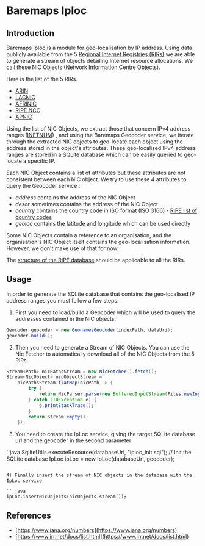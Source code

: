 # Baremaps Iploc

## Introduction

Baremaps Iploc is a module for geo-localisation by IP address. Using data publicly available from the 5
[Regional Internet Registries (RIRs)](https://whatismyipaddress.com/rir) we are able to generate a stream
of objects detailing Internet resource allocations. We call these NIC Objects (Network Information Centre Objects).

Here is the list of the 5 RIRs.

 - [ARIN](https://www.arin.net/)
 - [LACNIC](https://www.lacnic.net/)
 - [AFRINIC](https://afrinic.net/)
 - [RIPE NCC](https://www.ripe.net/)
 - [APNIC](https://www.apnic.net/)

Using the list of NIC Objects, we extract those that concern IPv4 address ranges ([INETNUM](https://www.ripe.net/manage-ips-and-asns/db/support/documentation/ripe-database-documentation/rpsl-object-types/4-2-descriptions-of-primary-objects/4-2-4-description-of-the-inetnum-object))
, and using the Baremaps Geocoder service, we iterate through the extracted NIC objects to geo-locate each object using the address stored in the object's attributes. 
These geo-localised IPv4 address ranges are stored in a SQLite database which can be easily queried to geo-locate a specific IP.

Each NIC Object contains a list of attributes but these attributes are not consistent between each NIC object. We try to use these 4 attributes to query the Geocoder service : 

- *address* contains the address of the NIC Object
- *descr* sometimes contains the address of the NIC Object
- *country* contains the country code in ISO format (ISO 3166) - [RIPE list of country codes](https://www.ripe.net/participate/member-support/list-of-members/list-of-country-codes-and-rirs)
- *geoloc* contains the latitude and longitude which can be used directly

Some NIC Objects contain a reference to an organisation, and the organisation's NIC Object itself contains the 
geo-localisation information. However, we don't make use of that for now.

The [structure of the RIPE database](https://www.ripe.net/manage-ips-and-asns/db/support/documentation/ripe-database-documentation/ripe-database-structure)
should be applicable to all the RIRs.

## Usage

In order to generate the SQLite database that contains the geo-localised IP address ranges you must follow a few steps.

1) First you need to load/build a Geocoder which will be used to query the addresses contained in the NIC objects.

```java
Geocoder geocoder = new GeonamesGeocoder(indexPath, dataUri);
geocoder.build();
```

2) Then you need to generate a Stream of NIC Objects. You can use the Nic Fetcher to automatically download all of the NIC Objects from the 5 RIRs.

```java
Stream<Path> nicPathsStream = new NicFetcher().fetch();
Stream<NicObject> nicObjectStream =
    nicPathsStream.flatMap(nicPath -> {
        try {
            return NicParser.parse(new BufferedInputStream(Files.newInputStream(nicPath)));
        } catch (IOException e) {
            e.printStackTrace();
        }
        return Stream.empty();
    });
```

3) You need to create the IpLoc service, giving the target SQLite database url and the geocoder in the second parameter

``java
SqliteUtils.executeResource(databaseUrl, "iploc_init.sql"); // Init the SQLite database
IpLoc ipLoc = new IpLoc(databaseUrl, geocoder);
```

4) Finally insert the stream of NIC objects in the database with the IpLoc service

```java
ipLoc.insertNicObjects(nicObjects.stream());
```

## References
- [https://www.iana.org/numbers](https://www.iana.org/numbers)
- [https://www.irr.net/docs/list.html](https://www.irr.net/docs/list.html)
